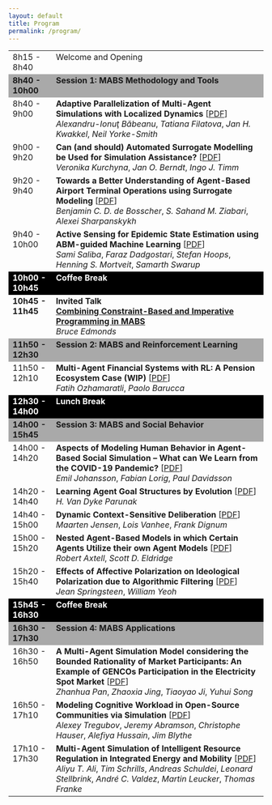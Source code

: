 ```yaml
---
layout: default
title: Program
permalink: /program/
---
```


<table id="mabs2023-schedule">
  <tbody>
    <tr>
      <td align="left" valign="top" style="width: 17%;">8h15 - 8h40</td>
      <td align="left" valign="top">Welcome and Opening</td>
    </tr>
    <tr style="background-color: darkgray;">
      <td align="left" valign="top"><b>8h40 - 10h00</b></td>
      <td align="left" valign="top"><b>Session 1: MABS Methodology and Tools</b></td>
    </tr>
    <tr>
      <td align="left" valign="top">8h40 - 9h00</td>
      <td align="left" valign="top"><b>Adaptive Parallelization of Multi-Agent Simulations with Localized Dynamics</b> [<a href="../articles/babeanuEtAl2023.pdf" target="_blank">PDF</a>]<br/><i>Alexandru-Ionuţ Băbeanu</i>, <i>Tatiana Filatova</i>, <i>Jan H. Kwakkel</i>, <i>Neil Yorke-Smith</i></td>
    </tr>
    <tr>
      <td align="left" valign="top">9h00 - 9h20</td>
      <td align="left" valign="top"><b>Can (and should) Automated Surrogate Modelling be Used for Simulation Assistance?</b> [<a href="../articles/kurchynaEtAl2023.pdf" target="_blank">PDF</a>]<br/><i>Veronika Kurchyna</i>, <i>Jan O. Berndt</i>, <i>Ingo J. Timm</i></td>
    </tr>
    <tr>
      <td align="left" valign="top">9h20 - 9h40</td>
      <td align="left" valign="top"><b>Towards a Better Understanding of Agent-Based Airport Terminal Operations using Surrogate Modeling</b> [<a href="../articles/deBosscherEtAl2023.pdf" target="_blank">PDF</a>]<br/><i>Benjamin C. D. de Bosscher</i>, <i>S. Sahand M. Ziabari</i>, <i>Alexei Sharpanskykh</i></td>
    </tr>
    <tr>
      <td align="left" valign="top">9h40 - 10h00</td>
      <td align="left" valign="top"><b>Active Sensing for Epidemic State Estimation using ABM-guided Machine Learning</b> [<a href="../articles/salibaEtAl2023.pdf" target="_blank">PDF</a>]<br/><i>Sami Saliba</i>, <i>Faraz Dadgostari</i>, <i>Stefan Hoops</i>, <i>Henning S. Mortveit</i>, <i>Samarth Swarup</i></td>
    </tr>
    <tr style="background-color: black; color: white;">
      <td align="left" valign="top"><b>10h00 - 10h45</b></td>
      <td align="left" valign="top"><b>Coffee Break</b></td>
    </tr>
    <tr>
      <td align="left" valign="top"><b>10h45 - 11h45</b></td>
      <td align="left" valign="top"><b>Invited Talk</b><br/><a href="https://mabsworkshop.github.io/invited/"><b>Combining Constraint-Based and Imperative Programming in MABS</b></a><br/><i>Bruce Edmonds</i></td>
    </tr>
    <tr style="background-color: darkgray;">
      <td align="left" valign="top"><b>11h50 - 12h30</b></td>
      <td align="left" valign="top"><b>Session 2: MABS and Reinforcement Learning</b></td>
    </tr>
<!--    <tr>
      <td align="left" valign="top">11h50 - 12h10</td>
      <td align="left" valign="top"><b>Reinforcement Learning for Economic Policy: A New Frontier?</b> [<a href="../articles/tilbury2023.pdf" target="_blank">PDF</a>]<br/><i>Callum R. Tilbury</i></td>
    </tr> -->
    <tr>
      <td align="left" valign="top">11h50 - 12h10</td>
      <td align="left" valign="top"><b>Multi-Agent Financial Systems with RL: A Pension Ecosystem Case (WIP)</b> [<a href="../articles/ozhamaratliBarucca2023.pdf" target="_blank">PDF</a>]<br/><i>Fatih Ozhamaratli</i>, <i>Paolo Barucca</i></td>
    </tr>
    <tr style="background-color: black; color: white;">
      <td align="left" valign="top"><b>12h30 - 14h00</b></td>
      <td align="left" valign="top"><b>Lunch Break</b></td>
    </tr>
    <tr style="background-color: darkgray;">
      <td align="left" valign="top"><b>14h00 - 15h45</b></td>
      <td align="left" valign="top"><b>Session 3: MABS and Social Behavior</b></td>
    </tr>
    <tr>
      <td align="left" valign="top">14h00 - 14h20</td>
      <td align="left" valign="top"><b>Aspects of Modeling Human Behavior in Agent-Based Social Simulation – What can We Learn from the COVID-19 Pandemic?</b> [<a href="../articles/johanssonEtAl2023.pdf" target="_blank">PDF</a>]<br/><i>Emil Johansson</i>, <i>Fabian Lorig</i>, <i>Paul Davidsson</i></td>
    </tr>
    <tr>
      <td align="left" valign="top">14h20 - 14h40</td>
      <td align="left" valign="top"><b>Learning Agent Goal Structures by Evolution</b> [<a href="../articles/parunak2023.pdf" target="_blank">PDF</a>]<br/><i>H. Van Dyke Parunak</i></td>
    </tr>
    <tr>
      <td align="left" valign="top">14h40 - 15h00</td>
      <td align="left" valign="top"><b>Dynamic Context-Sensitive Deliberation</b> [<a href="../articles/jensenEtAl2023.pdf" target="_blank">PDF</a>]<br/><i>Maarten Jensen</i>, <i>Lois Vanhee</i>, <i>Frank Dignum</i></td>
    </tr>
    <tr>
      <td align="left" valign="top">15h00 - 15h20</td>
      <td align="left" valign="top"><b>Nested Agent-Based Models in which Certain Agents Utilize their own Agent Models</b> [<a href="../articles/axtellEldridge2023.pdf" target="_blank">PDF</a>]<br/><i>Robert Axtell</i>, <i>Scott D. Eldridge</i></td>
    </tr>
    <tr>
      <td align="left" valign="top">15h20 - 15h40</td>
      <td align="left" valign="top"><b>Effects of Affective Polarization on Ideological Polarization due to Algorithmic Filtering</b> [<a href="../articles/springsteenYeoh2023.pdf" target="_blank">PDF</a>]<br/><i>Jean Springsteen</i>, <i>William Yeoh</i></td>
    </tr>
    <tr style="background-color: black; color: white;">
      <td align="left" valign="top"><b>15h45 - 16h30</b></td>
      <td align="left" valign="top"><b>Coffee Break</b></td>
    </tr>
    <tr style="background-color: darkgray;">
      <td align="left" valign="top"><b>16h30 - 17h30</b></td>
      <td align="left" valign="top"><b>Session 4: MABS Applications</b></td>
    </tr>
    <tr>
      <td align="left" valign="top">16h30 - 16h50</td>
      <td align="left" valign="top"><b>A Multi-Agent Simulation Model considering the Bounded Rationality of Market Participants: An Example of GENCOs Participation in the Electricity Spot Market</b> [<a href="../articles/panEtAl2023.pdf" target="_blank">PDF</a>]<br/><i>Zhanhua Pan</i>, <i>Zhaoxia Jing</i>, <i>Tiaoyao Ji</i>, <i>Yuhui Song</i></td>
    </tr>
    <tr>
      <td align="left" valign="top">16h50 - 17h10</td>
      <td align="left" valign="top"><b>Modeling Cognitive Workload in Open-Source Communities via Simulation</b> [<a href="../articles/tregubovEtAl2023.pdf" target="_blank">PDF</a>]<br/><i>Alexey Tregubov</i>, <i>Jeremy Abramson</i>, <i>Christophe Hauser</i>, <i>Alefiya Hussain</i>, <i>Jim Blythe</i></td>
    </tr>
    <tr>
      <td align="left" valign="top">17h10 - 17h30</td>
      <td align="left" valign="top"><b>Multi-Agent Simulation of Intelligent Resource Regulation in Integrated Energy and Mobility</b> [<a href="../articles/aliEtAl2023.pdf" target="_blank">PDF</a>]<br/><i>Aliyu T. Ali</i>, <i>Tim Schrills</i>, <i>Andreas Schuldei</i>, <i>Leonard Stellbrink</i>, <i>André C. Valdez</i>, <i>Martin Leucker</i>, <i>Thomas Franke</i></td>
    </tr>
  </tbody>
</table>
